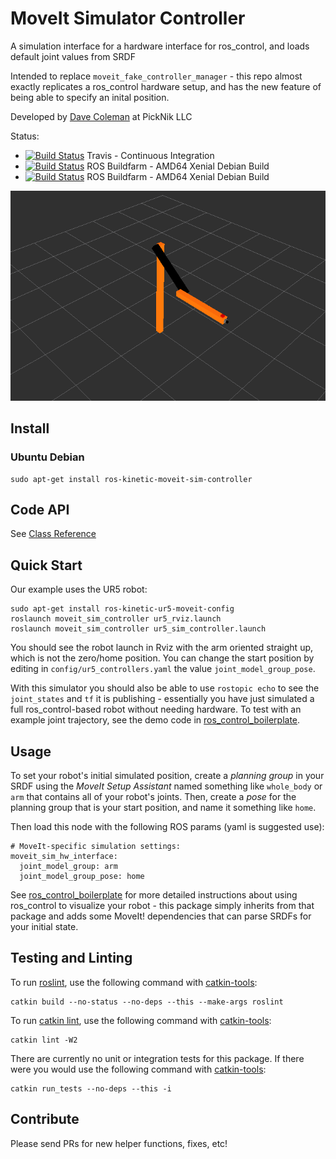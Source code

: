 # MoveIt Simulator Controller

A simulation interface for a hardware interface for ros_control, and loads default joint values from SRDF

Intended to replace ``moveit_fake_controller_manager`` - this repo almost exactly replicates a ros_control hardware setup, and has the new feature of being able to specify an inital position.

Developed by [Dave Coleman](http://dav.ee/) at PickNik LLC

Status:

 * [![Build Status](https://travis-ci.org/davetcoleman/moveit_sim_controller.svg)](https://travis-ci.org/davetcoleman/moveit_sim_controller) Travis - Continuous Integration
 * [![Build Status](http://build.ros.org/buildStatus/icon?job=Kbin_uX64__moveit_sim_controller__ubuntu_xenial_amd64__binary)](http://build.ros.org/view/Kbin_uX64/job/Kbin_uX64__moveit_sim_controller__ubuntu_xenial_amd64__binary/) ROS Buildfarm - AMD64 Xenial Debian Build
 * [![Build Status](http://build.ros.org/buildStatus/icon?job=Kdev__moveit_sim_controller__ubuntu_xenial_amd64)](http://build.ros.org/view/Kdev/job/Kdev__moveit_sim_controller__ubuntu_xenial_amd64/) ROS Buildfarm - AMD64 Xenial Debian Build

![](resources/screenshot.png)

## Install

### Ubuntu Debian

```
sudo apt-get install ros-kinetic-moveit-sim-controller
```

## Code API

See [Class Reference](http://docs.ros.org/kinetic/api/moveit_sim_controller/html/)

## Quick Start

Our example uses the UR5 robot:

    sudo apt-get install ros-kinetic-ur5-moveit-config
    roslaunch moveit_sim_controller ur5_rviz.launch
    roslaunch moveit_sim_controller ur5_sim_controller.launch

You should see the robot launch in Rviz with the arm oriented straight up, which is not the zero/home position. You can change the start position by editing in ``config/ur5_controllers.yaml`` the value ``joint_model_group_pose``.

With this simulator you should also be able to use ``rostopic echo`` to see the ``joint_states`` and ``tf`` it is publishing - essentially you have just simulated a full ros_control-based robot without needing hardware. To test with an example joint trajectory, see the demo code in [ros_control_boilerplate](https://github.com/davetcoleman/ros_control_boilerplate).

## Usage

To set your robot's initial simulated position, create a *planning group* in your SRDF using the *MoveIt Setup Assistant* named something like ``whole_body`` or ``arm`` that contains all of your robot's joints. Then, create a *pose* for the planning group that is your start position, and name it something like ``home``.

Then load this node with the following ROS params (yaml is suggested use):

    # MoveIt-specific simulation settings:
    moveit_sim_hw_interface:
      joint_model_group: arm
      joint_model_group_pose: home

See [ros_control_boilerplate](https://github.com/davetcoleman/ros_control_boilerplate) for more detailed instructions about using ros_control to visualize your robot - this package simply inherits from that package and adds some MoveIt! dependencies that can parse SRDFs for your initial state.

## Testing and Linting

To run [roslint](http://wiki.ros.org/roslint), use the following command with [catkin-tools](https://catkin-tools.readthedocs.org/):

    catkin build --no-status --no-deps --this --make-args roslint

To run [catkin lint](https://pypi.python.org/pypi/catkin_lint), use the following command with [catkin-tools](https://catkin-tools.readthedocs.org/):

    catkin lint -W2

There are currently no unit or integration tests for this package. If there were you would use the following command with [catkin-tools](https://catkin-tools.readthedocs.org/):

    catkin run_tests --no-deps --this -i

## Contribute

Please send PRs for new helper functions, fixes, etc!
